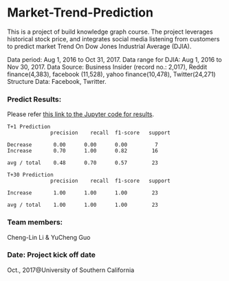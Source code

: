 # Market-Trend-Prediction
This is a project of build knowledge graph course. The project leverages historical stock price, and integrates social media listening from customers to predict market Trend On Dow Jones Industrial Average (DJIA).

Data period: Aug 1, 2016 to Oct 31, 2017.
Data range for DJIA: Aug 1, 2016 to Nov 30, 2017.
Data Source: Business Insider (record no.: 2,017), Reddit finance(4,383), facebook (11,528), yahoo finance(10,478), Twitter(24,271)
Structure Data: Facebook, Twritter.

### Predict Results: 
Please refer [this link to the Jupyter code for results](https://github.com/Cheng-Lin-Li/Market-Trend-Prediction/blob/master/source/Dow%20Jones%20Industrial%20Average%20Prediction%20with%20Media%20Channel%20Info-with%20Social%20Info.ipynb).

```text
T+1 Prediction
              precision    recall  f1-score   support

Decrease       0.00      0.00      0.00         7
Increase       0.70      1.00      0.82        16

avg / total    0.48      0.70      0.57        23

T+30 Prediction
              precision    recall  f1-score   support

Increase       1.00      1.00      1.00        23

avg / total    1.00      1.00      1.00        23 
```


### Team members: 
Cheng-Lin Li & YuCheng Guo 

### Date: Project kick off date
Oct., 2017@University of Southern California


